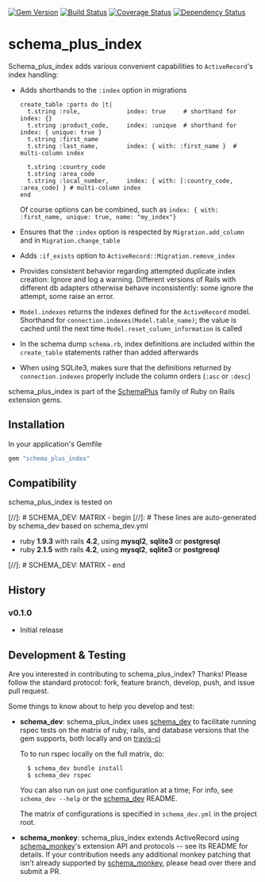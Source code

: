 [![Gem Version](https://badge.fury.io/rb/schema_plus_index.svg)](http://badge.fury.io/rb/schema_plus_index)
[![Build Status](https://secure.travis-ci.org/SchemaPlus/schema_plus_index.svg)](http://travis-ci.org/SchemaPlus/schema_plus_index)
[![Coverage Status](https://img.shields.io/coveralls/SchemaPlus/schema_plus_index.svg)](https://coveralls.io/r/SchemaPlus/schema_plus_index)
[![Dependency Status](https://gemnasium.com/lomba/schema_plus_index.svg)](https://gemnasium.com/SchemaPlus/schema_plus_index)

# schema_plus_index

Schema_plus_index adds various convenient capabilities to `ActiveRecord`'s index handling:

* Adds shorthands to the `:index` option in migrations

      create_table :parts do |t|
        t.string :role,             index: true     # shorthand for index: {}
        t.string :product_code,     index: :unique  # shorthand for index: { unique: true }
        t.string :first_name
        t.string :last_name,        index: { with: :first_name }  # multi-column index

        t.string :country_code
        t.string :area_code
        t.string :local_number,     index: { with: [:country_code, :area_code] } # multi-column index
      end

  Of course options can be combined, such as `index: { with: :first_name, unique: true, name: "my_index"}`

* Ensures that the `:index` option is respected by `Migration.add_column` and in `Migration.change_table`

* Adds `:if_exists` option to `ActiveRecord::Migration.remove_index`

* Provides consistent behavior regarding attempted duplicate index
  creation: Ignore and log a warning.  Different versions of Rails with
  different db adapters otherwise behave inconsistently: some ignore the
  attempt, some raise an error.

* `Model.indexes` returns the indexes defined for the `ActiveRecord` model.
  Shorthand for `connection.indexes(Model.table_name)`; the value is cached
  until the next time `Model.reset_column_information` is called

* In the schema dump `schema.rb`, index definitions are included within the
  `create_table` statements rather than added afterwards

* When using SQLite3, makes sure that the definitions returned by
  `connection.indexes` properly include the column orders (`:asc` or `:desc`)

schema_plus_index is part of the [SchemaPlus](https://github.com/SchemaPlus/) family of Ruby on Rails extension gems.

## Installation

In your application's Gemfile

```ruby
gem "schema_plus_index"
```
## Compatibility

schema_plus_index is tested on

[//]: # SCHEMA_DEV: MATRIX - begin
[//]: # These lines are auto-generated by schema_dev based on schema_dev.yml
* ruby **1.9.3** with rails **4.2**, using **mysql2**, **sqlite3** or **postgresql**
* ruby **2.1.5** with rails **4.2**, using **mysql2**, **sqlite3** or **postgresql**

[//]: # SCHEMA_DEV: MATRIX - end


## History

### v0.1.0

* Initial release

## Development & Testing

Are you interested in contributing to schema_plus_index?  Thanks!  Please follow
the standard protocol: fork, feature branch, develop, push, and issue pull request.

Some things to know about to help you develop and test:

* **schema_dev**:  schema_plus_index uses [schema_dev](https://github.com/SchemaPlus/schema_dev) to
  facilitate running rspec tests on the matrix of ruby, rails, and database
  versions that the gem supports, both locally and on
  [travis-ci](http://travis-ci.org/SchemaPlus/schema_plus_index)

  To to run rspec locally on the full matrix, do:

        $ schema_dev bundle install
        $ schema_dev rspec

  You can also run on just one configuration at a time;  For info, see `schema_dev --help` or the
  [schema_dev](https://github.com/SchemaPlus/schema_dev) README.

  The matrix of configurations is specified in `schema_dev.yml` in
  the project root.

* **schema_monkey**: schema_plus_index extends ActiveRecord using
  [schema_monkey](https://github.com/SchemaPlus/schema_monkey)'s extension
  API and protocols -- see its README for details.  If your contribution needs any additional monkey patching
  that isn't already supported by
  [schema_monkey](https://github.com/SchemaPlus/schema_monkey), please head
  over there and submit a PR.
